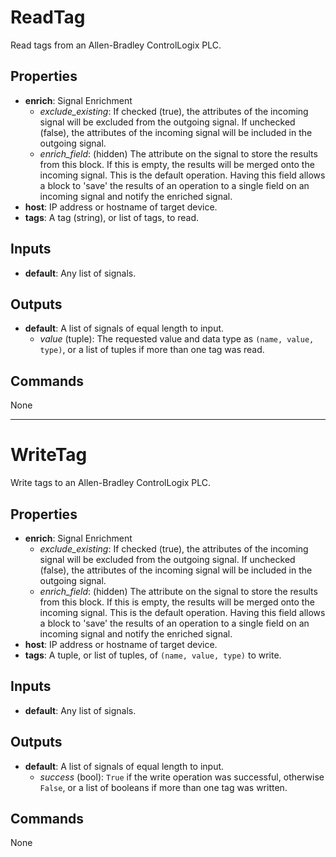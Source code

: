 ReadTag
=======
Read tags from an Allen-Bradley ControlLogix PLC.

Properties
----------
- **enrich**: Signal Enrichment
  - *exclude_existing*: If checked (true), the attributes of the incoming signal will be excluded from the outgoing signal. If unchecked (false), the attributes of the incoming signal will be included in the outgoing signal.
  - *enrich_field*: (hidden) The attribute on the signal to store the results from this block. If this is empty, the results will be merged onto the incoming signal. This is the default operation. Having this field allows a block to 'save' the results of an operation to a single field on an incoming signal and notify the enriched signal.
- **host**: IP address or hostname of target device.
- **tags**: A tag (string), or list of tags, to read.

Inputs
------
- **default**: Any list of signals.

Outputs
-------
- **default**: A list of signals of equal length to input.
  * *value* (tuple): The requested value and data type as `(name, value, type)`, or a list of tuples if more than one tag was read.

Commands
--------
None

***

WriteTag
========
Write tags to an Allen-Bradley ControlLogix PLC.

Properties
----------
- **enrich**: Signal Enrichment
  - *exclude_existing*: If checked (true), the attributes of the incoming signal will be excluded from the outgoing signal. If unchecked (false), the attributes of the incoming signal will be included in the outgoing signal.
  - *enrich_field*: (hidden) The attribute on the signal to store the results from this block. If this is empty, the results will be merged onto the incoming signal. This is the default operation. Having this field allows a block to 'save' the results of an operation to a single field on an incoming signal and notify the enriched signal.
- **host**: IP address or hostname of target device.
- **tags**: A tuple, or list of tuples, of `(name, value, type)` to write.

Inputs
------
- **default**: Any list of signals.

Outputs
-------
- **default**: A list of signals of equal length to input.
  * *success* (bool): `True` if the write operation was successful, otherwise `False`, or a list of booleans if more than one tag was written.

Commands
--------
None

